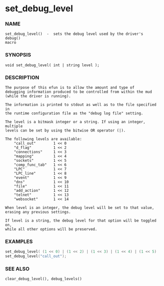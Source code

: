 # set_debug_level

### NAME

    set_debug_level()  -  sets the debug level used by the driver's debug()
    macro

### SYNOPSIS

    void set_debug_level( int | string level );

### DESCRIPTION

    The purpose of this efun is to allow the amount and type of
    debugging information produced to be controlled from within the mud
    (while the driver is running).

    The information is printed to stdout as well as to the file specified in
    the runtime configuration file as the "debug log file" setting.

    The level is a bitmask integer or a string. If using an integer, multiple 
    levels can be set by using the bitwise OR operator (|).

    The following levels are available:
        "call_out"        1 << 0
        "d_flag"          1 << 2
        "connections"     1 << 3
        "mapping"         1 << 4
        "sockets"         1 << 5
        "comp_func_tab"   1 << 6
        "LPC"             1 << 7
        "LPC_line"        1 << 8
        "event"           1 << 9
        "dns"             1 << 10
        "file"            1 << 11
        "add_action"      1 << 12
        "telnet"          1 << 13
        "websocket"       1 << 14

    When level is an integer, the debug level will be set to that value,
    erasing any previous settings.

    If level is a string, the debug level for that option will be toggled on,
    while all other options will be preserved.

### EXAMPLES
```c
set_debug_level( (1 << 0) | (1 << 2) | (1 << 3) | (1 << 4) | (1 << 5) );
set_debug_level("call_out");
```

### SEE ALSO

    clear_debug_level(), debug_levels()
